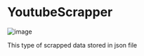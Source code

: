 # YoutubeScrapper

![image](https://user-images.githubusercontent.com/76831307/222955419-e1147c99-a8ee-44b4-8d5d-a39add5816ce.png)

This type of scrapped data stored in json file
